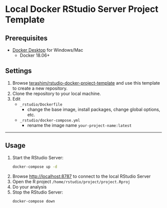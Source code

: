 Local Docker RStudio Server Project Template
==================================================

## Prerequisites

- [Docker Desktop](https://www.docker.com/products/docker-desktop) for Windows/Mac
    - Docker 18.06+

## Settings

1. Browse [terashim/rstudio-docker-project-template](https://github.com/terashim/rstudio-docker-project-template) and use this template to create a new repository.
2. Clone the repository to your local machine.
3. Edit
    - `_rstudio/Dockerfile`
        - change the base image, install packages, change global options, etc.
    - `_rstudio/docker-compose.yml`
        - rename the image name `your-project-name:latest`

---

## Usage

1. Start the RStudio Server:
    ```sh
    docker-compose up -d
    ```
2. Browse <http://localhost:8787> to connect to the local RStudio Server
3. Open the R project `/home/rstudio/project/project.Rproj`
4. Do your analysis
5. Stop the RStudio Server:
    ```sh
    docker-compose down
    ```
